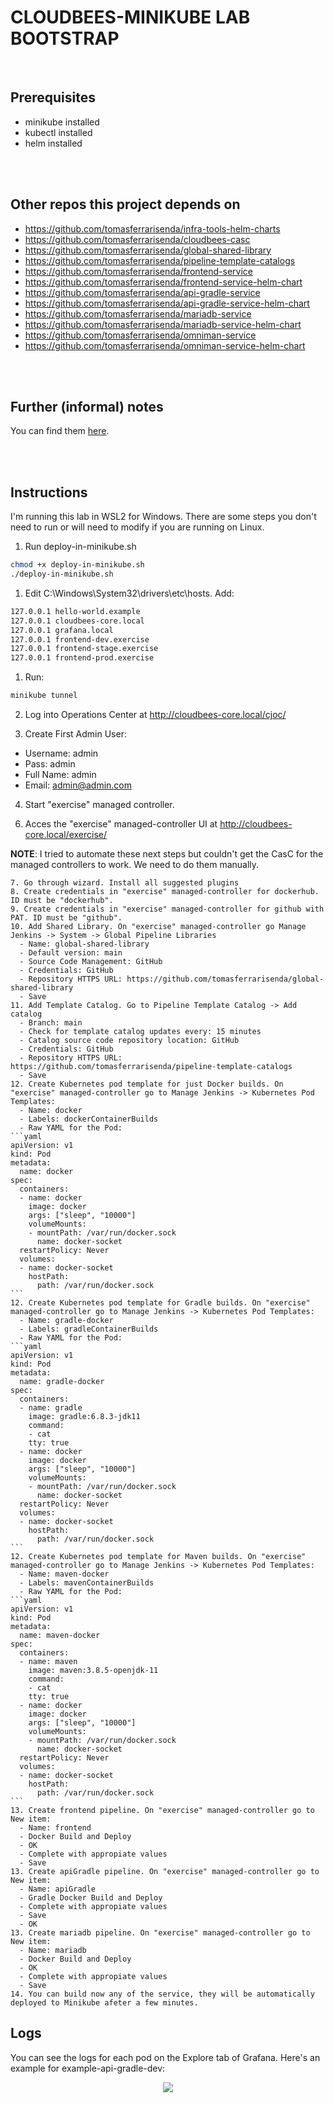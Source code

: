 # CLOUDBEES-MINIKUBE LAB BOOTSTRAP
<br/>

## Prerequisites
- minikube installed
- kubectl installed
- helm installed

<br/>
<br/>

## Other repos this project depends on
- https://github.com/tomasferrarisenda/infra-tools-helm-charts
- https://github.com/tomasferrarisenda/cloudbees-casc
- https://github.com/tomasferrarisenda/global-shared-library
- https://github.com/tomasferrarisenda/pipeline-template-catalogs
- https://github.com/tomasferrarisenda/frontend-service
- https://github.com/tomasferrarisenda/frontend-service-helm-chart
- https://github.com/tomasferrarisenda/api-gradle-service
- https://github.com/tomasferrarisenda/api-gradle-service-helm-chart
- https://github.com/tomasferrarisenda/mariadb-service
- https://github.com/tomasferrarisenda/mariadb-service-helm-chart
- https://github.com/tomasferrarisenda/omniman-service
- https://github.com/tomasferrarisenda/omniman-service-helm-chart

<br/>
<br/>

## Further (informal) notes
You can find them [here](/notes.md).

<br/>
<br/>

## Instructions
I'm running this lab in WSL2 for Windows. There are some steps you don't need to run or will need to modify if you are running on Linux.

1. Run deploy-in-minikube.sh
```bash
chmod +x deploy-in-minikube.sh
./deploy-in-minikube.sh
```
1. Edit C:\Windows\System32\drivers\etc\hosts. Add:
```bash
127.0.0.1 hello-world.example
127.0.0.1 cloudbees-core.local
127.0.0.1 grafana.local
127.0.0.1 frontend-dev.exercise
127.0.0.1 frontend-stage.exercise
127.0.0.1 frontend-prod.exercise
```
<!-- 2. Run:
```bash
# sudo echo "$(minikube ip) cloudbees-core.local" | sudo tee -a /etc/hosts
# sudo echo "127.0.0.1 cloudbees-core.local" | sudo tee -a /etc/hosts
minikube tunnel
``` -->
<!-- 2. Log into Operations Center at http://localhost:8081/cjoc/ -->
1. Run:
```bash
minikube tunnel 
```
2. Log into Operations Center at http://cloudbees-core.local/cjoc/
<!-- 3. Go through wizard -->
3. Create First Admin User:
  - Username: admin
  - Pass: admin
  - Full Name: admin
  - Email: admin@admin.com
<!-- 4. Create Managed controller "invincible-gtg-managed-controller":
  - Disk size: (5gb)
  - Storgaeclass: standard
  - Memory: 1024
  - Cpu: 1.0 -->
<!-- 1. Go to http://localhost:8081/cjoc/manage/core-casc-bundles/?tab=2 and click EDIT on invincible-gtg. Write "invincible-gtg" under "Edit availability pattter". Save.
2. Go to the configuration of "invincible-gtg" managed controller. Under Configuration as Code (CasC) select the bundle. Save -->
<!-- 4. Start "invincible-gtg" managed controller. -->
<!-- 4. Start "invincible-gtg" managed controller. -->
4. Start "exercise" managed controller.
<!-- 5. Run:
```bash
kubectl wait --for=condition=ready -n cloudbees-core pod/invincible-gtg-0 
kubectl port-forward -n cloudbees-core service/invincible-gtg 8082:80 
``` -->
<!-- 7. Get password:
```bash
kubectl wait --for=condition=ready -n cloudbees-core pods/exercise-0  --timeout=120s
echo "password: $(kubectl exec pods/exercise-0  --namespace cloudbees-core -- cat /var/jenkins_home/secrets/initialAdminPassword)"
``` -->
6. Acces the "exercise" managed-controller UI at http://cloudbees-core.local/exercise/
<!-- 6. Acces the "invincible-gtg" managed-controller UI -->
**NOTE**: I tried to automate these next steps but couldn't get the CasC for the managed controllers to work. We need to do them manually.

    7. Go through wizard. Install all suggested plugins
    8. Create credentials in "exercise" managed-controller for dockerhub. ID must be "dockerhub".
    9. Create credentials in "exercise" managed-controller for github with PAT. ID must be "github".
    10. Add Shared Library. On "exercise" managed-controller go Manage Jenkins -> System -> Global Pipeline Libraries  
      - Name: global-shared-library
      - Default version: main
      - Source Code Management: GitHub
      - Credentials: GitHub
      - Repository HTTPS URL: https://github.com/tomasferrarisenda/global-shared-library
      - Save
    11. Add Template Catalog. Go to Pipeline Template Catalog -> Add catalog
      - Branch: main
      - Check for template catalog updates every: 15 minutes
      - Catalog source code repository location: GitHub
      - Credentials: GitHub
      - Repository HTTPS URL: https://github.com/tomasferrarisenda/pipeline-template-catalogs
      - Save
    12. Create Kubernetes pod template for just Docker builds. On "exercise" managed-controller go to Manage Jenkins -> Kubernetes Pod Templates:
      - Name: docker 
      - Labels: dockerContainerBuilds
      - Raw YAML for the Pod:
    ```yaml
    apiVersion: v1
    kind: Pod
    metadata:
      name: docker
    spec:
      containers:
      - name: docker
        image: docker
        args: ["sleep", "10000"]
        volumeMounts:
        - mountPath: /var/run/docker.sock
          name: docker-socket
      restartPolicy: Never
      volumes:
      - name: docker-socket
        hostPath:
          path: /var/run/docker.sock
    ```
    12. Create Kubernetes pod template for Gradle builds. On "exercise" managed-controller go to Manage Jenkins -> Kubernetes Pod Templates:
      - Name: gradle-docker 
      - Labels: gradleContainerBuilds
      - Raw YAML for the Pod:
    ```yaml
    apiVersion: v1
    kind: Pod
    metadata:
      name: gradle-docker
    spec:
      containers:
      - name: gradle
        image: gradle:6.8.3-jdk11
        command:
        - cat
        tty: true
      - name: docker
        image: docker
        args: ["sleep", "10000"]
        volumeMounts:
        - mountPath: /var/run/docker.sock
          name: docker-socket
      restartPolicy: Never
      volumes:
      - name: docker-socket
        hostPath:
          path: /var/run/docker.sock
    ```
    12. Create Kubernetes pod template for Maven builds. On "exercise" managed-controller go to Manage Jenkins -> Kubernetes Pod Templates:
      - Name: maven-docker 
      - Labels: mavenContainerBuilds
      - Raw YAML for the Pod:
    ```yaml
    apiVersion: v1
    kind: Pod
    metadata:
      name: maven-docker
    spec:
      containers:
      - name: maven
        image: maven:3.8.5-openjdk-11
        command:
        - cat
        tty: true
      - name: docker
        image: docker
        args: ["sleep", "10000"]
        volumeMounts:
        - mountPath: /var/run/docker.sock
          name: docker-socket
      restartPolicy: Never
      volumes:
      - name: docker-socket
        hostPath:
          path: /var/run/docker.sock
    ```
    13. Create frontend pipeline. On "exercise" managed-controller go to New item:
      - Name: frontend
      - Docker Build and Deploy
      - OK
      - Complete with appropiate values
      - Save
    13. Create apiGradle pipeline. On "exercise" managed-controller go to New item:
      - Name: apiGradle
      - Gradle Docker Build and Deploy
      - Complete with appropiate values
      - Save
      - OK
    13. Create mariadb pipeline. On "exercise" managed-controller go to New item:
      - Name: mariadb
      - Docker Build and Deploy
      - OK
      - Complete with appropiate values
      - Save
    14. You can build now any of the service, they will be automatically deployed to Minikube afeter a few minutes. 


## Logs
You can see the logs for each pod on the Explore tab of Grafana. Here's an example for example-api-gradle-dev:

<p title="logs" align="center"> <img src="https://i.imgur.com/pbqYfVg.jpg"></p>

<!-- - http://grafana.local/explore?orgId=1&left=%7B%22datasource%22:%22P8E80F9AEF21F6940%22,%22queries%22:%5B%7B%22refId%22:%22A%22,%22expr%22:%22%7Bapp%3D%5C%22exercise-api-gradle-dev%5C%22%7D%20%7C%3D%20%60%60%22,%22queryType%22:%22range%22,%22datasource%22:%7B%22type%22:%22loki%22,%22uid%22:%22P8E80F9AEF21F6940%22%7D,%22editorMode%22:%22builder%22%7D%5D,%22range%22:%7B%22from%22:%22now-1h%22,%22to%22:%22now%22%7D%7D -->

<!-- ### Operations Center
Couldn't deploy Operations Center with CasC because of license:
```bash
2024-05-30 18:10:59.854+0000 [id=30]	SEVERE	jenkins.InitReactorRunner$1#onTaskFailed: Failed ConfigurationAsCode.init
ERROR: This license belongs to another server: 962ad4baa7b523689ed2eec67e92183c
``` -->





